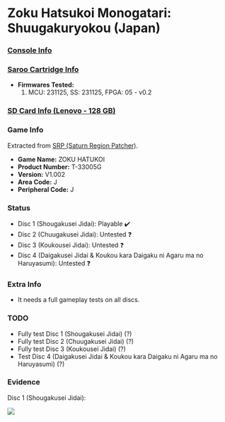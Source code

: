 # Zoku Hatsukoi Monogatari: Shuugakuryokou (Japan)

### [Console Info](../../../../../Info/Consoles/VA13/README.md)

### [Saroo Cartridge Info](../../../../../Info/Cartridges/RetroGameParadiseStore/1.32F/README.md)

- <b>Firmwares Tested:</b>
  1. MCU: 231125, SS: 231125, FPGA: 05 - v0.2

### [SD Card Info (Lenovo - 128 GB)](../../../../../Info/SdCards/Lenovo/128GB/fat32/README.md)

### Game Info

Extracted from [SRP (Saturn Region Patcher)](https://segaxtreme.net/resources/saturn-region-patcher.81/download).

- <b>Game Name:</b> ZOKU HATUKOI
- <b>Product Number:</b> T-33005G
- <b>Version:</b> V1.002
- <b>Area Code:</b> J
- <b>Peripheral Code:</b> J

### Status

- Disc 1 (Shougakusei Jidai): Playable :heavy_check_mark:
- Disc 2 (Chuugakusei Jidai): Untested :question:
- Disc 3 (Koukousei Jidai): Untested :question:
- Disc 4 (Daigakusei Jidai & Koukou kara Daigaku ni Agaru ma no Haruyasumi): Untested :question:

### Extra Info

- It needs a full gameplay tests on all discs.

### TODO

- Fully test Disc 1 (Shougakusei Jidai) (?)
- Fully test Disc 2 (Chuugakusei Jidai) (?)
- Fully test Disc 3 (Koukousei Jidai) (?)
- Test Disc 4 (Daigakusei Jidai & Koukou kara Daigaku ni Agaru ma no Haruyasumi) (?)

### Evidence

Disc 1 (Shougakusei Jidai):

[![](https://img.youtube.com/vi/jdDUWtpVHSA/0.jpg)](https://www.youtube.com/watch?v=jdDUWtpVHSA)
